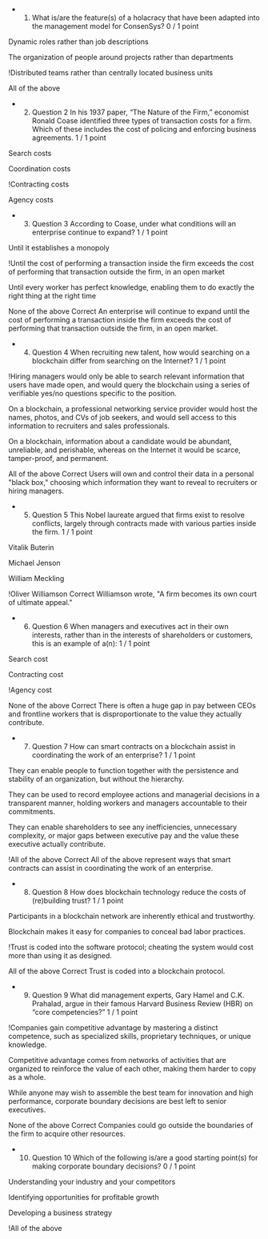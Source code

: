 - 1. What is/are the feature(s) of a holacracy that have been adapted into the management model for ConsenSys?
0 / 1 point


Dynamic roles rather than job descriptions


The organization of people around projects rather than departments


!Distributed teams rather than centrally located business units


All of the above


- 2. Question 2
In his 1937 paper, “The Nature of the Firm,” economist Ronald Coase identified three types of transaction costs for a firm.  Which of these includes the cost of policing and enforcing business agreements.
1 / 1 point


Search costs


Coordination costs


!Contracting costs


Agency costs



- 3. Question 3
According to Coase, under what conditions will an enterprise continue to expand?
1 / 1 point


Until it establishes a monopoly


!Until the cost of performing a transaction inside the firm exceeds the cost of performing that transaction outside the firm, in an open market


Until every worker has perfect knowledge, enabling them to do exactly the right thing at the right time


None of the above
Correct
An enterprise will continue to expand until the cost of performing a transaction inside the firm exceeds the cost of performing that transaction outside the firm, in an open market.


- 4. Question 4
When recruiting new talent, how would searching on a blockchain differ from searching on the Internet?
1 / 1 point


!Hiring managers would only be able to search relevant information that users have made open, and would query the blockchain using a series of verifiable yes/no questions specific to the position.


On a blockchain, a professional networking service provider would host the names, photos, and CVs of job seekers, and would sell access to this information to recruiters and sales professionals.


On a blockchain, information about a candidate would be abundant, unreliable, and perishable, whereas on the Internet it would be scarce, tamper-proof, and permanent.


All of the above
Correct
Users will own and control their data in a personal "black box," choosing which information they want to reveal to recruiters or hiring managers.

- 5. Question 5
This Nobel laureate argued that firms exist to resolve conflicts, largely through contracts made with various parties inside the firm.
1 / 1 point


Vitalik Buterin


Michael Jenson


William Meckling


!Oliver Williamson
Correct
Williamson wrote, "A firm becomes its own court of ultimate appeal."


- 6. Question 6
When managers and executives act in their own interests, rather than in the interests of shareholders or customers, this is an example of a(n):
1 / 1 point


Search cost


Contracting cost


!Agency cost


None of the above
Correct
There is often a huge gap in pay between CEOs and frontline workers that is disproportionate to the value they actually contribute.

- 7. Question 7
How can smart contracts on a blockchain assist in coordinating the work of an enterprise?
1 / 1 point


They can enable people to function together with the persistence and stability of an organization, but without the hierarchy. 


They can be used to record employee actions and managerial decisions in a transparent manner, holding workers and managers accountable to their commitments. 


They can enable shareholders to see any inefficiencies, unnecessary complexity, or major gaps between executive pay and the value these executive actually contribute.


!All of the above
Correct
All of the above represent ways that smart contracts can assist in coordinating the work of an enterprise.

- 8. Question 8
How does blockchain technology reduce the costs of (re)building trust?
1 / 1 point


Participants in a blockchain network are inherently ethical and trustworthy.


Blockchain makes it easy for companies to conceal bad labor practices.


!Trust is coded into the software protocol; cheating the system would cost more than using it as designed.


All of the above
Correct
Trust is coded into a blockchain protocol.

- 9. Question 9
What did management experts, Gary Hamel and C.K. Prahalad, argue in their famous Harvard Business Review (HBR) on “core competencies?”
1 / 1 point


!Companies gain competitive advantage by mastering a distinct competence, such as specialized skills, proprietary techniques, or unique knowledge.


Competitive advantage comes from networks of activities that are organized to reinforce the value of each other, making them harder to copy as a whole.


While anyone may wish to assemble the best team for innovation and high performance, corporate boundary decisions are best left to senior executives.


None of the above
Correct
Companies could go outside the boundaries of the firm to acquire other resources.

- 10. Question 10
Which of the following is/are a good starting point(s) for making corporate boundary decisions?
0 / 1 point


Understanding your industry and your competitors


Identifying opportunities for profitable growth


Developing a business strategy


!All of the above
